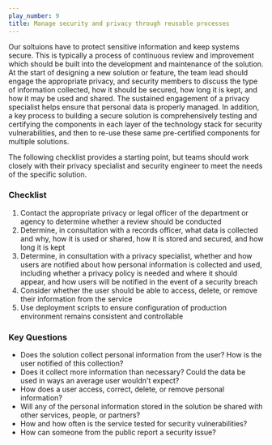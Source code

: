 ```yaml
---
play_number: 9
title: Manage security and privacy through reusable processes
---
```


Our soltuions have to protect sensitive information and keep systems secure. This is typically a process of continuous review and improvement which should be built into the development and maintenance of the solution. At the start of designing a new solution or feature, the team lead should engage the appropriate privacy, and security members to discuss the type of information collected, how it should be secured, how long it is kept, and how it may be used and shared. The sustained engagement of a privacy specialist helps ensure that personal data is properly managed. In addition, a key process to building a secure solution is comprehensively testing and certifying the components in each layer of the technology stack for security vulnerabilities, and then to re-use these same pre-certified components for multiple solutions.

The following checklist provides a starting point, but teams should work closely with their privacy specialist and security engineer to meet the needs of the specific solution.

### Checklist
1. Contact the appropriate privacy or legal officer of the department or agency to determine whether a review should be conducted
2. Determine, in consultation with a records officer, what data is collected and why, how it is used or shared, how it is stored and secured, and how long it is kept
3. Determine, in consultation with a privacy specialist, whether and how users are notified about how personal information is collected and used, including whether a privacy policy is needed and where it should appear, and how users will be notified in the event of a security breach
4. Consider whether the user should be able to access, delete, or remove their information from the service
5. Use deployment scripts to ensure configuration of production environment remains consistent and controllable

### Key Questions
- Does the solution collect personal information from the user?  How is the user notified of this collection?
- Does it collect more information than necessary? Could the data be used in ways an average user wouldn't expect?
- How does a user access, correct, delete, or remove personal information?
- Will any of the personal information stored in the solution be shared with other services, people, or partners?
- How and how often is the service tested for security vulnerabilities?
- How can someone from the public report a security issue?
